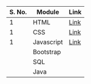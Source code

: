 | S. No. | Module       | Link                                  |
|--------|--------------|---------------------------------------|
| 1      | HTML         |[Link](https://github.com/TVimala/Digital-Nurture-4.0-upskilling/HTML/index.html)|
| 1      | CSS          |[Link](https://github.com/TVimala/Digital-Nurture-4.0-upskilling/CSS/index.html)|
| 1      | Javascript   |[Link](https://github.com/TVimala/Digital-Nurture-4.0-upskilling/JS/index.html)|
|        | Bootstrap    ||
|        | SQL          ||
|        | Java         ||
